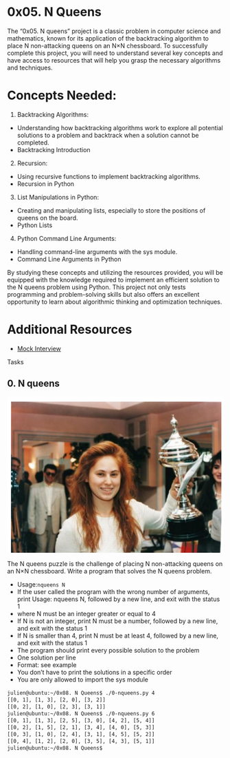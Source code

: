 # 0x05. N Queens

The “0x05. N queens” project is a classic problem in computer science and mathematics, known for its application of the backtracking algorithm to place N non-attacking queens on an N×N chessboard. To successfully complete this project, you will need to understand several key concepts and have access to resources that will help you grasp the necessary algorithms and techniques.

# Concepts Needed:
1. Backtracking Algorithms:
+ Understanding how backtracking algorithms work to explore all potential solutions to a problem and backtrack when a solution cannot be completed.
+ Backtracking Introduction

2. Recursion:
+ Using recursive functions to implement backtracking algorithms.
+ Recursion in Python

3. List Manipulations in Python:
+ Creating and manipulating lists, especially to store the positions of queens on the board.
+ Python Lists

4. Python Command Line Arguments:
+ Handling command-line arguments with the sys module.
+ Command Line Arguments in Python

By studying these concepts and utilizing the resources provided, you will be equipped with the knowledge required to implement an efficient solution to the N queens problem using Python. This project not only tests programming and problem-solving skills but also offers an excellent opportunity to learn about algorithmic thinking and optimization techniques.

# Additional Resources
+ [Mock Interview](https://realpython.com/python-thinking-recursively/)

Tasks

## 0. N queens

![](https://github.com/basgotech/image_holder/blob/main/Screenshot%202024-08-01%20120041.png)

The N queens puzzle is the challenge of placing N non-attacking queens on an N×N chessboard. Write a program that solves the N queens problem.

+ Usage:``` nqueens N ```
 + If the user called the program with the wrong number of arguments, print Usage: nqueens N, followed by a new line, and exit with the status 1
+ where N must be an integer greater or equal to 4
 + If N is not an integer, print N must be a number, followed by a new line, and exit with the status 1
 + If N is smaller than 4, print N must be at least 4, followed by a new line, and exit with the status 1
+ The program should print every possible solution to the problem
 + One solution per line
 + Format: see example
 + You don’t have to print the solutions in a specific order
+ You are only allowed to import the sys module

``` 
julien@ubuntu:~/0x08. N Queens$ ./0-nqueens.py 4
[[0, 1], [1, 3], [2, 0], [3, 2]]
[[0, 2], [1, 0], [2, 3], [3, 1]]
julien@ubuntu:~/0x08. N Queens$ ./0-nqueens.py 6
[[0, 1], [1, 3], [2, 5], [3, 0], [4, 2], [5, 4]]
[[0, 2], [1, 5], [2, 1], [3, 4], [4, 0], [5, 3]]
[[0, 3], [1, 0], [2, 4], [3, 1], [4, 5], [5, 2]]
[[0, 4], [1, 2], [2, 0], [3, 5], [4, 3], [5, 1]]
julien@ubuntu:~/0x08. N Queens$ 
```
